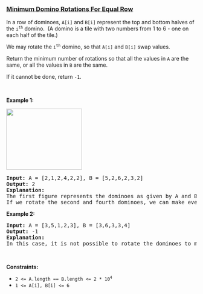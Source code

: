 ### [Minimum Domino Rotations For Equal Row](https://leetcode.com/problems/minimum-domino-rotations-for-equal-row)

<p>In a row of dominoes, <code>A[i]</code> and <code>B[i]</code> represent the top and bottom halves of the <code>i<sup>th</sup></code> domino.&nbsp; (A domino is a tile with two numbers from 1 to 6 - one on each half of the tile.)</p>

<p>We may rotate the <code>i<sup>th</sup></code> domino, so that <code>A[i]</code> and <code>B[i]</code> swap values.</p>

<p>Return the minimum number of rotations so that all the values in <code>A</code> are the same, or all the values in <code>B</code>&nbsp;are the same.</p>

<p>If it cannot be done, return <code>-1</code>.</p>

<p>&nbsp;</p>
<p><strong>Example 1:</strong></p>
<img alt="" src="https://assets.leetcode.com/uploads/2019/03/08/domino.png" style="height: 161px; width: 200px;" />
<pre>
<strong>Input:</strong> A = [2,1,2,4,2,2], B = [5,2,6,2,3,2]
<strong>Output:</strong> 2
<strong>Explanation:</strong> 
The first figure represents the dominoes as given by A and B: before we do any rotations.
If we rotate the second and fourth dominoes, we can make every value in the top row equal to 2, as indicated by the second figure.
</pre>

<p><strong>Example 2:</strong></p>

<pre>
<strong>Input:</strong> A = [3,5,1,2,3], B = [3,6,3,3,4]
<strong>Output:</strong> -1
<strong>Explanation:</strong> 
In this case, it is not possible to rotate the dominoes to make one row of values equal.
</pre>

<p>&nbsp;</p>
<p><strong>Constraints:</strong></p>

<ul>
	<li><code>2 &lt;= A.length == B.length &lt;= 2 * 10<sup>4</sup></code></li>
	<li><code>1 &lt;= A[i], B[i] &lt;= 6</code></li>
</ul>

